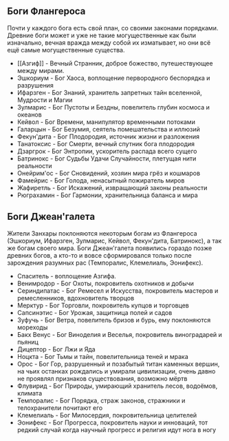 
## Боги Флангероса

Почти у каждого бога есть свой план, со своими законами порядками.
Древние боги может и уже не такие могущественные как были изначально, вечная вражда между собой их изматывает, но они всё ещё самые могущественные существа.

- [[Азгиф]] - Вечный Странник, доброе божество, путешествующее между мирами.
- Эшкориум - Бог Хаоса, воплощение первородного беспорядка и разрушения
- Ифарзген - Бог Знаний, хранитель запретных тайн вселенной, Мудрости и Магии
- Зулмарис - Бог Пустоты и Бездны, повелитель глубин космоса и океанов
- Кейвол - Бог Времени, манипулятор временными потоками
- Галарцын - Бог Безумия, сеятель помешательства и иллюзий
- Фекун'дита - Бог Плодородия, источник жизни и разложения
- Танатоксис - Бог Смерти, вечный спутник бога плодородия
- Дзаргрок - Бог Энтропии, ускоритель распада всего сущего
- Батринокс - Бог Судьбы Удачи Случайности, плетущая нити реальности
- Онейрим'ос - Бог Сновидений, хозяин мира грёз и кошмаров
- Фамейрис - Бог Голода, ненасытный пожиратель миров
- Жафиретль - Бог Искажений, извращающий законы реальности
- Рюграхамин - Бог Гармонии, хранительница баланса и мира
## Боги Джеан'галета

Жители Занхары поклоняются некоторым богам из Флангероса (Эшкориум, Ифарзген, Зулмарис, Кейвол, Фекун'дита, Батринокс), а так же богам своего мира. Боги Джеан'галета появились гораздо позже древних богов, а кто-то и вовсе сформировался только после зарождения разумных рас (Темпоралис, Клемелиаль, Эонифекс).

- Спаситель - воплощение Азгифа.
- Венимродор - Бог Охоты, покровитель охотников и добычи
- Сериндипатас - Бог Ремесел и Искусства, покровитель мастеров и ремесленников, вдохновитель творцов
- Мерктур - Бог Торговли, покровитель купцов и торговцев
- Сапсинэтис - Бог Урожая, защитница полей и садов
- Зуфучь - Бог Ветра, повелитель бризов и бурь, ему поклоняются мореходы
- Бакх Венус - Бог Виноделия и Веселья, покровитель виноградарей и пьяниц
- Дицептор - Бог Лжи и Яда
- Ноцкта - Бог Тьмы и тайн, повелительница теней и мрака
- Орос - Бог Гор, разрушенный и позабытый титан каменных вершин, на чьих останках рождались и умирали цивилизации, очень давно не проявлял признаков существования, возможно мёртв
- Флувирид - Бог Природы, умирающий хранитель лесов, водоёмов, климата
- Темпоралис - Бог Порядка, страж законов, стражники и телохранители почитают его
- Клемелиаль - Бог Милосердия, покровительница целителей
- Эонифекс - Бог Прогресса, покровитель науки и инноваций, тот редкий случай когда научный прогресс и религия идут нога в ногу

